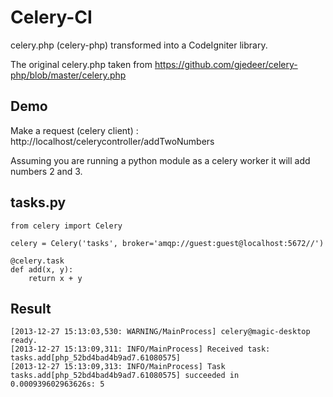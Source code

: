Celery-CI
=========

celery.php (celery-php) transformed into a CodeIgniter library.   

The original celery.php taken from https://github.com/gjedeer/celery-php/blob/master/celery.php  

Demo
----
Make a request (celery client) : http://localhost/celerycontroller/addTwoNumbers

Assuming you are running a python module as a celery worker it will add numbers 2 and 3.

tasks.py
--------

    from celery import Celery

    celery = Celery('tasks', broker='amqp://guest:guest@localhost:5672//')

    @celery.task
    def add(x, y):
        return x + y

Result
------
    [2013-12-27 15:13:03,530: WARNING/MainProcess] celery@magic-desktop ready.
    [2013-12-27 15:13:09,311: INFO/MainProcess] Received task: tasks.add[php_52bd4bad4b9ad7.61080575]
    [2013-12-27 15:13:09,313: INFO/MainProcess] Task tasks.add[php_52bd4bad4b9ad7.61080575] succeeded in 0.000939602963626s: 5



